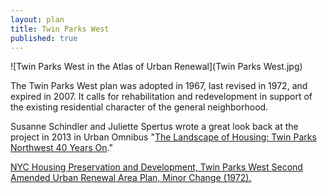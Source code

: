 ```yaml
---
layout: plan
title: Twin Parks West
published: true
---
```


![Twin Parks West in the Atlas of Urban Renewal](Twin Parks West.jpg)

The Twin Parks West plan was adopted in 1967, last revised in 1972, and expired in 2007. It calls for rehabilitation and redevelopment in support of the existing residential character of the general neighborhood.

Susanne Schindler and Juliette Spertus wrote a great look back at the project in 2013 in Urban Omnibus "[The Landscape of Housing: Twin Parks Northwest 40 Years On](http://urbanomnibus.net/2013/11/the-landscape-of-housing-twin-parks-northwest-40-years-on/)."

[NYC Housing Preservation and Development, Twin Parks West Second Amended Urban Renewal Area Plan, Minor Change (1972).](https://www.nyc.gov/assets/hpd/downloads/pdfs/services/twin-parks-west-second-amended-urp-first-minor-change.pdf)
